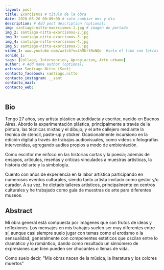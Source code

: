 ```yaml
---
layout: post
title: Exorcismos # titulo de la obra
date: 2020-05-20 00:09:00 # solo cambiar mes y dia
description: # Add post description (optional)
img: santiago-nitto-exorcismos-1.jpg # imagen de portada
img_2: santiago-nitto-exorcismos-2.jpg
img_3: santiago-nitto-exorcismos-3.jpg
img_4: santiago-nitto-exorcismos-4.jpg
img_5: santiago-nitto-exorcismos-5.jpg
video_1: www.youtube.com/watch?v=4hMUrtNxNQo  #solo el link con letras
sonido_1:
tags: [Collage, Intervencion, Apropiacion, Arte urbano]
author: # Add name author (optional)
artista: Santiago Nitto (Sant)
contacto_facebook: santiago.nitto
contacto_instagram: __sant
contacto_mail: 
contacto_web: 
---
```


## Bio

Tengo 27 años, soy artista plástico autodidacta y escritor, nacido en Buenos Aires.
Abordo la experimentación plástica, principalmente a través de la pintura, las técnicas mixtas y el dibujo; y el arte callejero mediante la técnica de stencil, paste-up y sticker.
Ocasionalmente incursiono en la edición digital a través de trabajos audiovisuales, como videos o fotografías intervenidas, agregando audios propios a modo de ambientación.

Como escritor me enfoco en las historias cortas y la poesía; además de ensayos, artículos, reseñas y criticas vinculados a muestras artísticas, la historia del arte y la simbología.

Cuento con años de experiencia en la labor artística participando en numerosos eventos culturales, siendo tanto artista invitado como gestor y/o curador.
A su vez, he dictado talleres artísticos, principalmente en centros culturales y he trabajado como guía de muestras de arte para diferentes museos.

## Abstract

Mi obra general está compuesta por imágenes que son frutos de ideas y reflexiones.
Los mensajes en mis trabajos suelen ser muy diferentes entre sí, aunque casi siempre suelo jugar con temas como el erotismo o la sensualidad, generalmente con componentes estéticos que oscilan entre lo dramático y lo romántico, dando como resultado un sinnúmero de expresiones que bien pueden ser chocantes o llenas de vida. 

Como suelo decir, "Mis obras nacen de la música, la literatura  y los colores muertos"  
